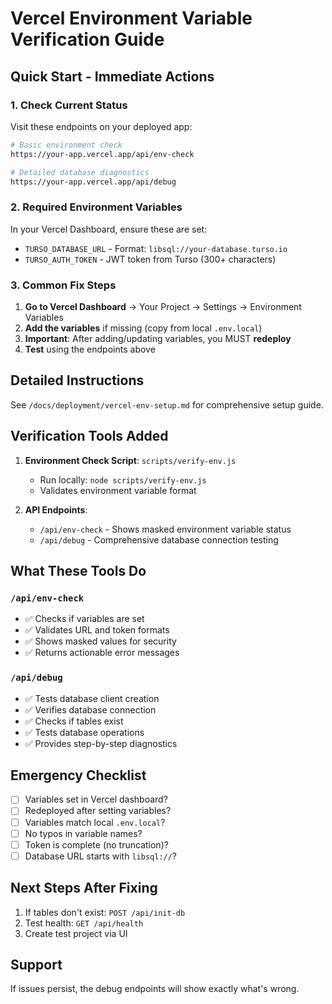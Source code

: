 # Vercel Environment Variable Verification Guide

## Quick Start - Immediate Actions

### 1. Check Current Status

Visit these endpoints on your deployed app:

```bash
# Basic environment check
https://your-app.vercel.app/api/env-check

# Detailed database diagnostics
https://your-app.vercel.app/api/debug
```

### 2. Required Environment Variables

In your Vercel Dashboard, ensure these are set:

- `TURSO_DATABASE_URL` - Format: `libsql://your-database.turso.io`
- `TURSO_AUTH_TOKEN` - JWT token from Turso (300+ characters)

### 3. Common Fix Steps

1. **Go to Vercel Dashboard** → Your Project → Settings → Environment Variables
2. **Add the variables** if missing (copy from local `.env.local`)
3. **Important**: After adding/updating variables, you MUST **redeploy**
4. **Test** using the endpoints above

## Detailed Instructions

See `/docs/deployment/vercel-env-setup.md` for comprehensive setup guide.

## Verification Tools Added

1. **Environment Check Script**: `scripts/verify-env.js`
   - Run locally: `node scripts/verify-env.js`
   - Validates environment variable format

2. **API Endpoints**:
   - `/api/env-check` - Shows masked environment variable status
   - `/api/debug` - Comprehensive database connection testing

## What These Tools Do

### `/api/env-check`
- ✅ Checks if variables are set
- ✅ Validates URL and token formats
- ✅ Shows masked values for security
- ✅ Returns actionable error messages

### `/api/debug`
- ✅ Tests database client creation
- ✅ Verifies database connection
- ✅ Checks if tables exist
- ✅ Tests database operations
- ✅ Provides step-by-step diagnostics

## Emergency Checklist

- [ ] Variables set in Vercel dashboard?
- [ ] Redeployed after setting variables?
- [ ] Variables match local `.env.local`?
- [ ] No typos in variable names?
- [ ] Token is complete (no truncation)?
- [ ] Database URL starts with `libsql://`?

## Next Steps After Fixing

1. If tables don't exist: `POST /api/init-db`
2. Test health: `GET /api/health`
3. Create test project via UI

## Support

If issues persist, the debug endpoints will show exactly what's wrong.